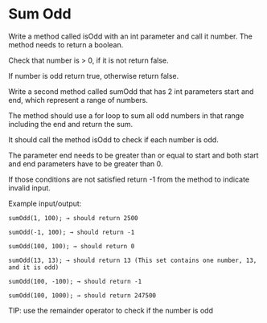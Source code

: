 # Sum Odd

Write a method called isOdd with an int parameter and call it number. The method needs to return a boolean.

Check that number is > 0, if it is not return false.

If number is odd return true, otherwise return false.

Write a second method called sumOdd that has 2 int parameters start and end, which represent a range of numbers.

The method should use a for loop to sum all odd numbers in that range including the end and return the sum.

It should call the method isOdd to check if each number is odd.

The parameter end needs to be greater than or equal to start and both start and end parameters have to be greater than 0.

If those conditions are not satisfied return -1 from the method to indicate invalid input.


Example input/output:

    sumOdd(1, 100); → should return 2500

    sumOdd(-1, 100); → should return -1

    sumOdd(100, 100); → should return 0

    sumOdd(13, 13); → should return 13 (This set contains one number, 13, and it is odd)

    sumOdd(100, -100); → should return -1

    sumOdd(100, 1000); → should return 247500


TIP: use the remainder operator to check if the number is odd